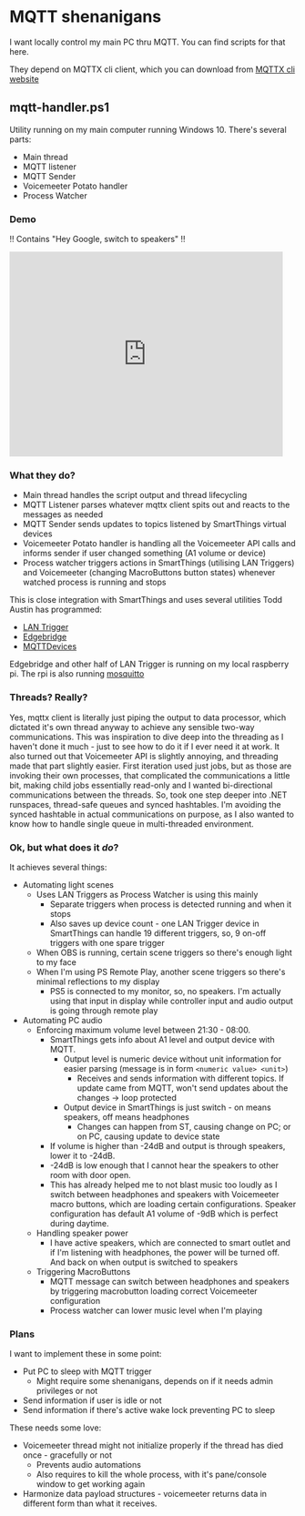 # MQTT shenanigans
I want locally control my main PC thru MQTT. You can find scripts for that here.

They depend on MQTTX cli client, which you can download from [MQTTX cli website](https://mqttx.app/cli#download)

## mqtt-handler.ps1
Utility running on my main computer running Windows 10. There's several parts:
* Main thread
* MQTT listener
* MQTT Sender
* Voicemeeter Potato handler
* Process Watcher

### Demo
!! Contains "Hey Google, switch to speakers" !!
<iframe src="https://onedrive.live.com/embed?resid=37FA4217494DE1DA%21203571&authkey=!AFq_GSW0lpGik-4" width="480" height="360" frameborder="0" scrolling="no"></iframe>

### What they do?
- Main thread handles the script output and thread lifecycling
- MQTT Listener parses whatever mqttx client spits out and reacts to the messages as needed
- MQTT Sender sends updates to topics listened by SmartThings virtual devices
- Voicemeeter Potato handler is handling all the Voicemeeter API calls and informs sender if user changed something (A1 volume or device)
- Process watcher triggers actions in SmartThings (utilising LAN Triggers) and Voicemeeter (changing MacroButtons button states) whenever watched process is running and stops

This is close integration with SmartThings and uses several utilities Todd Austin has programmed:
* [LAN Trigger](https://github.com/toddaustin07/lantrigger)
* [Edgebridge](https://github.com/toddaustin07/edgebridge)
* [MQTTDevices](https://github.com/toddaustin07/MQTTDevices)

Edgebridge and other half of LAN Trigger is running on my local raspberry pi. The rpi is also running [mosquitto](https://mosquitto.org/)

### Threads? Really?
Yes, mqttx client is literally just piping the output to data processor, which dictated it's own thread anyway to achieve any sensible two-way communications. This was inspiration to
dive deep into the threading as I haven't done it much - just to see how to do it if I ever need it at work. It also turned out that Voicemeeter API is slightly annoying, and threading
made that part slightly easier. First iteration used just jobs, but as those are invoking their own processes, that complicated the communications a little bit, making child jobs essentially
read-only and I wanted bi-directional communications between the threads. So, took one step deeper into .NET runspaces, thread-safe queues and synced hashtables. I'm avoiding the synced hashtable
in actual communications on purpose, as I also wanted to know how to handle single queue in multi-threaded environment.

### Ok, but what does it _do_?
It achieves several things:

* Automating light scenes
  * Uses LAN Triggers as Process Watcher is using this mainly
    * Separate triggers when process is detected running and when it stops
    * Also saves up device count - one LAN Trigger device in SmartThings can handle 19 different triggers, so, 9 on-off triggers with one spare trigger
  * When OBS is running, certain scene triggers so there's enough light to my face
  * When I'm using PS Remote Play, another scene triggers so there's minimal reflections to my display
    * PS5 is connected to my monitor, so, no speakers. I'm actually using that input in display while controller input and audio output is going through remote play
* Automating PC audio
  * Enforcing maximum volume level between 21:30 - 08:00.
    * SmartThings gets info about A1 level and output device with MQTT.
      * Output level is numeric device without unit information for easier parsing (message is in form `<numeric value> <unit>`)
        * Receives and sends information with different topics. If update came from MQTT, won't send updates about the changes -> loop protected
      * Output device in SmartThings is just switch - on means speakers, off means headphones
        * Changes can happen from ST, causing change on PC; or on PC, causing update to device state
    * If volume is higher than -24dB and output is through speakers, lower it to -24dB.
    * -24dB is low enough that I cannot hear the speakers to other room with door open.
    * This has already helped me to not blast music too loudly as I switch between headphones and speakers with Voicemeeter macro buttons, which are loading certain configurations. Speaker configuration has default A1 volume of -9dB which is perfect during daytime.
  * Handling speaker power
    * I have active speakers, which are connected to smart outlet and if I'm listening with headphones, the power will be turned off. And back on when output is switched to speakers
  * Triggering MacroButtons
    * MQTT message can switch between headphones and speakers by triggering macrobutton loading correct Voicemeeter configuration
    * Process watcher can lower music level when I'm playing

### Plans
I want to implement these in some point:
* Put PC to sleep with MQTT trigger
  * Might require some shenanigans, depends on if it needs admin privileges or not
* Send information if user is idle or not
* Send information if there's active wake lock preventing PC to sleep

These needs some love:
* Voicemeeter thread might not initialize properly if the thread has died once - gracefully or not
  * Prevents audio automations
  * Also requires to kill the whole process, with it's pane/console window to get working again
* Harmonize data payload structures - voicemeeter returns data in different form than what it receives.